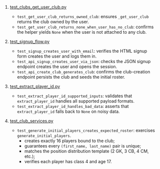 1. [test_clubs_get_user_club.py](test_clubs_get_user_club.py)
   - `test_get_user_club_returns_owned_club`: ensures `_get_user_club` returns the club owned by the user.
   - `test_get_user_club_returns_none_when_user_has_no_club`: confirms the helper yields `None` when the user is not attached to any club.

2. [test_signup_flow.py](test_signup_flow.py)
   - `test_signup_creates_user_with_email`: verifies the HTML signup form creates the user and logs them in.
   - `test_api_signup_creates_user_via_json`: checks the JSON signup endpoint creates the user and opens the session.
   - `test_api_create_club_generates_club`: confirms the club-creation endpoint persists the club and seeds the initial roster.

3. [test_extract_player_id.py](test_extract_player_id.py)
   - `test_extract_player_id_supported_inputs`: validates that `extract_player_id` handles all supported payload formats.
   - `test_extract_player_id_handles_bad_data`: asserts that `extract_player_id` falls back to `None` on noisy data.

4. [test_club_services.py](test_club_services.py)
   - `test_generate_initial_players_creates_expected_roster`: exercises `generate_initial_players`.
     * creates exactly 16 players bound to the club;
     * guarantees every `(first_name, last_name)` pair is unique;
     * matches the position distribution template (2 GK, 3 CB, 4 CM, etc.);
     * verifies each player has class 4 and age 17.

